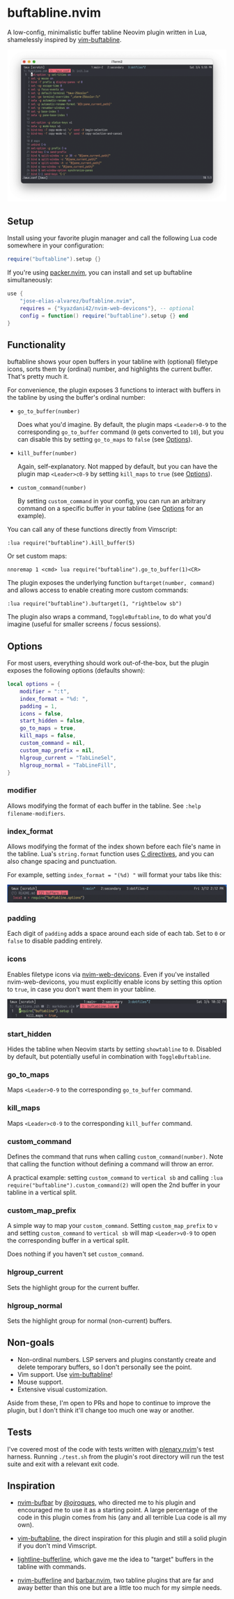 <!-- markdownlint-configure-file
{
  "line-length": false
}
-->

# buftabline.nvim

A low-config, minimalistic buffer tabline Neovim plugin written in Lua,
shamelessly inspired by [vim-buftabline](https://github.com/ap/vim-buftabline).

![buftabline](./screenshots/buftabline.png)

## Setup

Install using your favorite plugin manager and call the following Lua code
somewhere in your configuration:

```lua
require("buftabline").setup {}
```

If you're using [packer.nvim](https://github.com/wbthomason/packer.nvim), you
can install and set up buftabline simultaneously:

```lua
use {
    "jose-elias-alvarez/buftabline.nvim",
    requires = {"kyazdani42/nvim-web-devicons"}, -- optional
    config = function() require("buftabline").setup {} end
}
```

## Functionality

buftabline shows your open buffers in your tabline with (optional) filetype
icons, sorts them by (ordinal) number, and highlights the current buffer. That's
pretty much it.

For convenience, the plugin exposes 3 functions to interact with buffers in the
tabline by using the buffer's ordinal number:

- `go_to_buffer(number)`

  Does what you'd imagine. By default, the plugin maps `<Leader>0-9` to the
  corresponding `go_to_buffer` command (`0` gets converted to `10`), but you can
  disable this by setting `go_to_maps` to `false` (see [Options](#options)).

- `kill_buffer(number)`

  Again, self-explanatory. Not mapped by default, but you can have the plugin
  map `<Leader>c0-9` by setting `kill_maps` to `true` (see [Options](#options)).

- `custom_command(number)`

  By setting `custom_command` in your config, you can run an arbitrary command
  on a specific buffer in your tabline (see [Options](#options) for an example).

You can call any of these functions directly from Vimscript:

```vim
:lua require("buftabline").kill_buffer(5)
```

Or set custom maps:

```vim
nnoremap 1 <cmd> lua require("buftabline").go_to_buffer(1)<CR>
```

The plugin exposes the underlying function `buftarget(number, command)` and
allows access to enable creating more custom commands:

```vim
:lua require("buftabline").buftarget(1, "rightbelow sb")
```

The plugin also wraps a command, `ToggleBuftabline`, to do what you'd imagine
(useful for smaller screens / focus sessions).

## Options

For most users, everything should work out-of-the-box, but the plugin exposes
the following options (defaults shown):

```lua
local options = {
    modifier = ":t",
    index_format = "%d: ",
    padding = 1,
    icons = false,
    start_hidden = false,
    go_to_maps = true,
    kill_maps = false,
    custom_command = nil,
    custom_map_prefix = nil,
    hlgroup_current = "TabLineSel",
    hlgroup_normal = "TabLineFill",
}
```

### modifier

Allows modifying the format of each buffer in the tabline. See `:help filename-modifiers`.

### index_format

Allows modifying the format of the index shown before each file's name in the
tabline. Lua's `string.format` function uses [C
directives](http://www.cplusplus.com/reference/cstdio/printf/), and you can also
change spacing and punctuation.

For example, setting `index_format = "(%d) "` will format your tabs like this:

![index_format](./screenshots/index_format.png)

### padding

Each digit of `padding` adds a space around each side of each tab. Set to `0` or
`false` to disable padding entirely.

### icons

Enables filetype icons via
[nvim-web-devicons](https://github.com/kyazdani42/nvim-web-devicons). Even if
you've installed nvim-web-devicons, you must explicitly enable icons by setting
this option to `true`, in case you don't want them in your tabline.

![devicons](./screenshots/devicons.png)

### start_hidden

Hides the tabline when Neovim starts by setting `showtabline` to `0`. Disabled
by default, but potentially useful in combination with `ToggleBuftabline`.

### go_to_maps

Maps `<Leader>0-9` to the corresponding `go_to_buffer` command.

### kill_maps

Maps `<Leader>c0-9` to the corresponding `kill_buffer` command.

### custom_command

Defines the command that runs when calling `custom_command(number)`. Note that
calling the function without defining a command will throw an error.

A practical example: setting `custom_command` to `vertical sb` and calling `:lua require("buftabline").custom_command(2)` will open the 2nd buffer in your
tabline in a vertical split.

### custom_map_prefix

A simple way to map your `custom_command`. Setting `custom_map_prefix` to `v`
and setting `custom_command` to `vertical sb` will map `<Leader>v0-9` to open
the corresponding buffer in a vertical split.

Does nothing if you haven't set `custom_command`.

### hlgroup_current

Sets the highlight group for the current buffer.

### hlgroup_normal

Sets the highlight group for normal (non-current) buffers.

## Non-goals

- Non-ordinal numbers. LSP servers and plugins constantly create and
  delete temporary buffers, so I don't personally see the point.
- Vim support. Use [vim-buftabline](https://github.com/ap/vim-buftabline)!
- Mouse support.
- Extensive visual customization.

Aside from these, I'm open to PRs and hope to continue to improve the plugin,
but I don't think it'll change too much one way or another.

## Tests

I've covered most of the code with tests written with
[plenary.nvim](https://github.com/nvim-lua/plenary.nvim)'s test harness. Running
`./test.sh` from the plugin's root directory will run the test suite and exit
with a relevant exit code.

## Inspiration

- [nvim-bufbar](https://github.com/ojroques/nvim-bufbar) by
  [@ojroques](https://github.com/ojroques), who directed me to his plugin and
  encouraged me to use it as a starting point. A large percentage of the code in
  this plugin comes from his (any and all terrible Lua code is all my own).

- [vim-buftabline](https://github.com/ap/vim-buftabline), the direct inspiration
  for this plugin and still a solid plugin if you don't mind Vimscript.

- [lightline-bufferline](https://github.com/mengelbrecht/lightline-bufferline),
  which gave me the idea to "target" buffers in the tabline with commands.

- [nvim-bufferline](https://github.com/akinsho/nvim-bufferline.lua) and
  [barbar.nvim](https://github.com/romgrk/barbar.nvim), two tabline plugins that
  are far and away better than this one but are a little too much for my simple
  needs.
